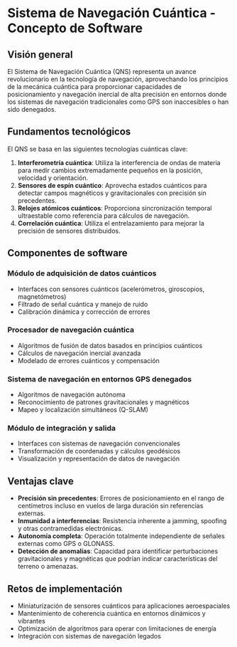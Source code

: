 # Sistema de Navegación Cuántica - Concepto de Software

## Visión general

El Sistema de Navegación Cuántica (QNS) representa un avance revolucionario en la tecnología de navegación, aprovechando los principios de la mecánica cuántica para proporcionar capacidades de posicionamiento y navegación inercial de alta precisión en entornos donde los sistemas de navegación tradicionales como GPS son inaccesibles o han sido denegados.

## Fundamentos tecnológicos

El QNS se basa en las siguientes tecnologías cuánticas clave:

1. **Interferometría cuántica**: Utiliza la interferencia de ondas de materia para medir cambios extremadamente pequeños en la posición, velocidad y orientación.
2. **Sensores de espín cuántico**: Aprovecha estados cuánticos para detectar campos magnéticos y gravitacionales con precisión sin precedentes.
3. **Relojes atómicos cuánticos**: Proporciona sincronización temporal ultraestable como referencia para cálculos de navegación.
4. **Correlación cuántica**: Utiliza el entrelazamiento para mejorar la precisión de sensores distribuidos.

## Componentes de software

### Módulo de adquisición de datos cuánticos
- Interfaces con sensores cuánticos (acelerómetros, giroscopios, magnetómetros)
- Filtrado de señal cuántica y manejo de ruido
- Calibración dinámica y corrección de errores

### Procesador de navegación cuántica
- Algoritmos de fusión de datos basados en principios cuánticos
- Cálculos de navegación inercial avanzada
- Modelado de errores cuánticos y compensación

### Sistema de navegación en entornos GPS denegados
- Algoritmos de navegación autónoma
- Reconocimiento de patrones gravitacionales y magnéticos
- Mapeo y localización simultáneos (Q-SLAM)

### Módulo de integración y salida
- Interfaces con sistemas de navegación convencionales
- Transformación de coordenadas y cálculos geodésicos
- Visualización y representación de datos de navegación

## Ventajas clave

- **Precisión sin precedentes**: Errores de posicionamiento en el rango de centímetros incluso en vuelos de larga duración sin referencias externas.
- **Inmunidad a interferencias**: Resistencia inherente a jamming, spoofing y otras contramedidas electrónicas.
- **Autonomía completa**: Operación totalmente independiente de señales externas como GPS o GLONASS.
- **Detección de anomalías**: Capacidad para identificar perturbaciones gravitacionales y magnéticas que podrían indicar características del terreno o amenazas.

## Retos de implementación

- Miniaturización de sensores cuánticos para aplicaciones aeroespaciales
- Mantenimiento de coherencia cuántica en entornos dinámicos y vibrantes
- Optimización de algoritmos para operar con limitaciones de energía
- Integración con sistemas de navegación legados
